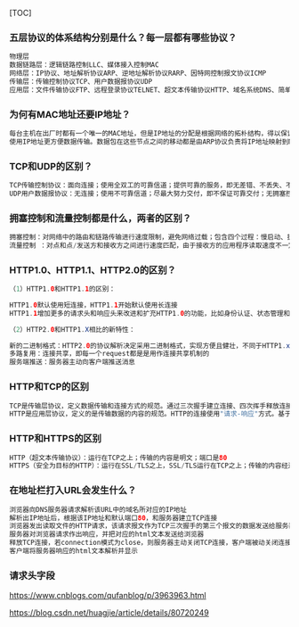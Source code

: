 [TOC]

### 五层协议的体系结构分别是什么？每一层都有哪些协议？

```java
物理层
数据链路层：逻辑链路控制LLC、媒体接入控制MAC
网络层：IP协议、地址解析协议ARP、逆地址解析协议RARP、因特网控制报文协议ICMP
传输层：传输控制协议TCP、用户数据报协议UDP
应用层：文件传输协议FTP、远程登录协议TELNET、超文本传输协议HTTP、域名系统DNS、简单邮件协议SMTP、简单网络管理协议SNMP
```



### 为何有MAC地址还要IP地址？

```java
每台主机在出厂时都有一个唯一的MAC地址，但是IP地址的分配是根据网络的拓朴结构，得以保证路由选择方案建立在网络所处的拓扑位置基础而不是设备制造商的基础上
使用IP地址更方便数据传输。数据包在这些节点之间的移动都是由ARP协议负责将IP地址映射到MAC地址上来完成的。
```



### TCP和UDP的区别？

```java
TCP传输控制协议：面向连接；使用全双工的可靠信道；提供可靠的服务，即无差错、不丢失、不重复且按序到达；拥塞控制、流量控制、超时重发、丢弃重复数据等等可靠性检测手段；面向字节流；每条TCP连接只能是点到点的；用于传输可靠性要求高的数据
UDP用户数据报协议：无连接；使用不可靠信道；尽最大努力交付，即不保证可靠交付；无拥塞控制等；面向报文；支持一对一、一对多、多对一和多对多的交互通信；用于传输可靠性要求不高的数据
```



### 拥塞控制和流量控制都是什么，两者的区别？

```java
拥塞控制：对网络中的路由和链路传输进行速度限制，避免网络过载；包含四个过程：慢启动、拥塞避免、快重传和快恢复
流量控制 ：对点和点/发送方和接收方之间进行速度匹配，由于接收方的应用程序读取速度不一定很迅速，加上缓存有限，因此需要避免发送速度过快；相关技术：TCP滑动窗口、回退N针协议
```



### HTTP1.0、HTTP1.1、HTTP2.0的区别？

```java
（1）HTTP1.0和HTTP1.1的区别：

HTTP1.0默认使用短连接，HTTP1.1开始默认使用长连接
HTTP1.1增加更多的请求头和响应头来改进和扩充HTTP1.0的功能，比如身份认证、状态管理和Cache缓存等

（2）HTTP2.0和HTTP1.X相比的新特性：

新的二进制格式：HTTP2.0的协议解析决定采用二进制格式，实现方便且健壮，不同于HTTP1.x的解析是基于文本
多路复用：连接共享，即每一个request都是是用作连接共享机制的
服务端推送：服务器主动向客户端推送消息
```



### HTTP和TCP的区别

```java
TCP是传输层协议，定义数据传输和连接方式的规范。通过三次握手建立连接、四次挥手释放连接。
HTTP是应用层协议，定义的是传输数据的内容的规范。HTTP的连接使用"请求-响应"方式。基于TCP协议传输，默认端口号是80。
```



### HTTP和HTTPS的区别

```java
HTTP（超文本传输协议）：运行在TCP之上；传输的内容是明文；端口是80
HTTPS（安全为目标的HTTP）：运行在SSL/TLS之上，SSL/TLS运行在TCP之上；传输的内容经过加密；端口是443
```



### 在地址栏打入URL会发生什么？

```java
浏览器向DNS服务器请求解析该URL中的域名所对应的IP地址
解析出IP地址后，根据该IP地址和默认端口80，和服务器建立TCP连接
浏览器发出读取文件的HTTP请求，该请求报文作为TCP三次握手的第三个报文的数据发送给服务器
服务器对浏览器请求作出响应，并把对应的html文本发送给浏览器
释放TCP连接，若connection模式为close，则服务器主动关闭TCP连接，客户端被动关闭连接，释放TCP连接；若connection模式为keepalive，则该连接会保持一段时间，在该时间内可以继续接收请求
客户端将服务器响应的html文本解析并显示
```



### 请求头字段

https://www.cnblogs.com/qufanblog/p/3963963.html

https://blog.csdn.net/huagjie/article/details/80720249
